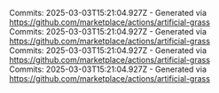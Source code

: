 Commits: 2025-03-03T15:21:04.927Z - Generated via https://github.com/marketplace/actions/artificial-grass
<br>
Commits: 2025-03-03T15:21:04.927Z - Generated via https://github.com/marketplace/actions/artificial-grass
<br>
Commits: 2025-03-03T15:21:04.927Z - Generated via https://github.com/marketplace/actions/artificial-grass
<br>
Commits: 2025-03-03T15:21:04.927Z - Generated via https://github.com/marketplace/actions/artificial-grass
<br>
